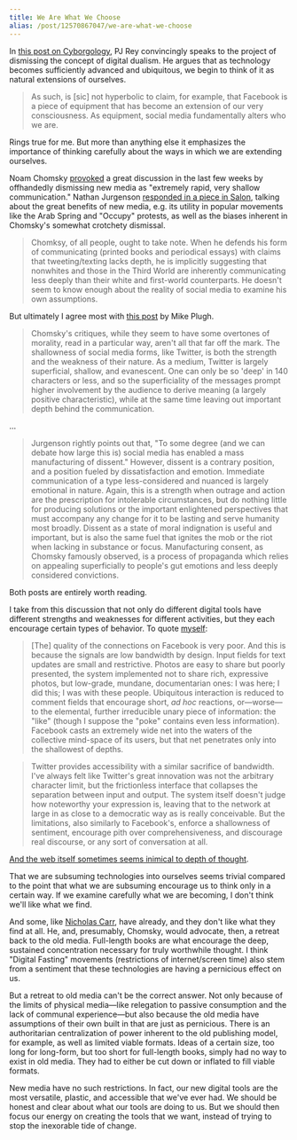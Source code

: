 ```yaml
---
title: We Are What We Choose
alias: /post/12570867047/we-are-what-we-choose
---
```

In [this post on Cyborgology](http://thesocietypages.org/cyborgology/2011/11/03/equipment-why-you-cant-convince-a-cyborg-shes-a-cyborg/),
PJ Rey convincingly speaks to the project of dismissing the concept of
digital dualism. He argues that as technology becomes sufficiently
advanced and ubiquitous, we begin to think of it as natural extensions
of ourselves.

> As such, is [sic] not hyperbolic to claim, for example, that Facebook
is a piece of equipment that has become an extension of our very
consciousness. As equipment, social media fundamentally alters who we
are.

Rings true for me. But more than anything else it emphasizes the
importance of thinking carefully about the ways in which we are
extending ourselves.

Noam Chomsky [provoked](http://www.brightestyoungthings.com/articles/the-secret-of-noam-a-chomsky-interview.htm)
a great discussion in the last few weeks by offhandedly dismissing new
media as "extremely rapid, very shallow communication." Nathan Jurgenson
[responded in a piece in Salon](http://www.salon.com/2011/10/23/why_chomsky_is_wrong_about_twitter/singleton/),
talking about the great benefits of new media, e.g. its utility in
popular movements like the Arab Spring and "Occupy" protests, as well as
the biases inherent in Chomsky's somewhat crotchety dismissal.

> Chomksy, of all people, ought to take note. When he defends his form
of communicating (printed books and periodical essays) with claims
that tweeting/texting lacks depth, he is implicitly suggesting that
nonwhites and those in the Third World are inherently communicating
less deeply than their white and first-world counterparts. He doesn't
seem to know enough about the reality of social media to examine his
own assumptions.

But ultimately I agree most with [this post](http://figureground.ca/2011/10/31/why-chomsky-is-wrong-about-twitter-a-rebuttal/) by Mike Plugh.

> Chomsky's critiques, while they seem to have some overtones of
morality, read in a particular way, aren't all that far off the mark.
The shallowness of social media forms, like Twitter, is both the
strength and the weakness of their nature. As a medium, Twitter is
largely superficial, shallow, and evanescent. One can only be so
'deep' in 140 characters or less, and so the superficiality of the
messages prompt higher involvement by the audience to derive meaning
(a largely positive characteristic), while at the same time leaving
out important depth behind the communication.

...

> Jurgenson rightly points out that, "To some degree (and we can debate
how large this is) social media has enabled a mass manufacturing of
dissent." However, dissent is a contrary position, and a position
fueled by dissatisfaction and emotion. Immediate communication of a
type less-considered and nuanced is largely emotional in nature.
Again, this is a strength when outrage and action are the prescription
for intolerable circumstances, but do nothing little for producing
solutions or the important enlightened perspectives that must
accompany any change for it to be lasting and serve humanity most
broadly. Dissent as a state of moral indignation is useful and
important, but is also the same fuel that ignites the mob or the riot
when lacking in substance or focus. Manufacturing consent, as Chomsky
famously observed, is a process of propaganda which relies on
appealing superficially to people's gut emotions and less deeply
considered convictions.

Both posts are entirely worth reading.

I take from this discussion that not only do different digital tools
have different strengths and weaknesses for different activities, but
they each encourage certain types of behavior. To quote
[myself](http://blog.byjoemoon.com/post/3112676038/the-end-of-comments):

> [The] quality of the connections on Facebook is very poor. And this is
because the signals are low bandwidth by design. Input fields for text
updates are small and restrictive. Photos are easy to share but poorly
presented, the system implemented not to share rich, expressive
photos, but low-grade, mundane, documentarian ones: I was here; I did
this; I was with these people. Ubiquitous interaction is reduced to
comment fields that encourage short, *ad hoc* reactions, or&mdash;worse&mdash;to
the elemental, further irreducible unary piece of information: the
"like" (though I suppose the "poke" contains even less information).
Facebook casts an extremely wide net into the waters of the collective
mind-space of its users, but that net penetrates only into the
shallowest of depths.

> Twitter provides accessibility with a similar sacrifice of bandwidth.
I've always felt like Twitter's great innovation was not the arbitrary
character limit, but the frictionless interface that collapses the
separation between input and output. The system itself doesn't judge
how noteworthy your expression is, leaving that to the network at
large in as close to a democratic way as is really conceivable. But
the limitations, also similarly to Facebook's, enforce a shallowness
of sentiment, encourage pith over comprehensiveness, and discourage
real discourse, or any sort of conversation at all.

[And the web itself sometimes seems inimical to depth of thought](http://blog.byjoemoon.com/post/6542036868/project-depth).

That we are subsuming technologies into ourselves seems trivial compared
to the point that what we are subsuming encourage us to think only in a
certain way. If we examine carefully what we are becoming, I don't think
we'll like what we find.

And some, like [Nicholas Carr](http://www.theatlantic.com/magazine/archive/2008/07/is-google-making-us-stupid/6868/),
have already, and they don't like what they find at all. He, and,
presumably, Chomsky, would advocate, then, a retreat back to the old
media. Full-length books are what encourage the deep, sustained
concentration necessary for truly worthwhile thought. I think "Digital
Fasting" movements (restrictions of internet/screen time) also stem from
a sentiment that these technologies are having a pernicious effect on
us.

But a retreat to old media can't be the correct answer. Not only because
of the limits of physical media&mdash;like relegation to passive consumption
and the lack of communal experience&mdash;but also because the old media have
assumptions of their own built in that are just as pernicious. There is
an authoritarian centralization of power inherent to the old publishing
model, for example, as well as limited viable formats. Ideas of a
certain size, too long for long-form, but too short for full-length
books, simply had no way to exist in old media. They had to either be
cut down or inflated to fill viable formats.

New media have no such restrictions. In fact, our new digital tools are
the most versatile, plastic, and accessible that we've ever had. We
should be honest and clear about what our tools are doing to us. But we
should then focus our energy on creating the tools that we want, instead
of trying to stop the inexorable tide of change.
